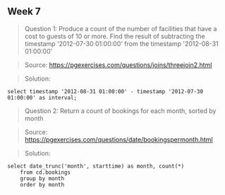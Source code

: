 ## Week 7

> Question 1:  Produce a count of the number of facilities that have a cost to guests of 10 or more.
> Find the result of subtracting the timestamp '2012-07-30 01:00:00' from the timestamp '2012-08-31 01:00:00'

> Source: https://pgexercises.com/questions/joins/threejoin2.html

> Solution:

```
select timestamp '2012-08-31 01:00:00' - timestamp '2012-07-30 01:00:00' as interval; 
```

> Question 2: Return a count of bookings for each month, sorted by month

> Source: https://pgexercises.com/questions/date/bookingspermonth.html

> Solution:

```
select date_trunc('month', starttime) as month, count(*)
	from cd.bookings
	group by month
	order by month 
```
